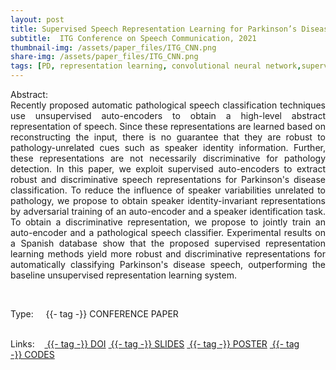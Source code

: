 ```yaml
---
layout: post
title: Supervised Speech Representation Learning for Parkinson’s Disease Classification 
subtitle:  ITG Conference on Speech Communication, 2021
thumbnail-img: /assets/paper_files/ITG_CNN.png
share-img: /assets/paper_files/ITG_CNN.png
tags: [PD, representation learning, convolutional neural network,supervised auto-encoders]
---
```


<p align="justify">
Abstract:<br />
Recently proposed automatic pathological speech classification techniques use unsupervised auto-encoders to obtain a high-level abstract representation of speech.
Since these representations are learned based on reconstructing the input, there is no guarantee that they are robust to pathology-unrelated cues such as speaker identity information.
Further, these representations are not necessarily discriminative for pathology detection.  
In this paper, we exploit supervised auto-encoders to extract robust and discriminative speech representations for Parkinson's disease classification.
To reduce the influence of speaker variabilities unrelated to pathology, we propose to obtain speaker identity-invariant representations by adversarial training of an auto-encoder and a speaker identification task.
To obtain a discriminative representation, we propose to jointly train an auto-encoder and a pathological speech classifier.
Experimental results on a Spanish database show that the proposed supervised representation learning methods yield more robust and discriminative representations for automatically classifying Parkinson's disease speech, outperforming the baseline unsupervised representation learning system.
</p>

<br />


<span>Type:&nbsp;&nbsp;&nbsp;</span>
<a class="btn btn-outline-success"><i class="fas fa-book-open" aria-hidden="true"></i>&nbsp;{{- tag -}}&nbsp;CONFERENCE PAPER</a>
<br />
<br />

<span>Links:&nbsp;&nbsp;&nbsp;</span>
<a href="https://ieeexplore.ieee.org/document/9657523" class="btn btn-outline-success"><i class="fas fa-link" aria-hidden="true"></i>&nbsp;{{- tag -}}&nbsp;DOI</a>
<a href="https://github.com/PJanbakhshi/Pjanbakhshi.github.io/blob/master/docs/ITG_2021.pdf" class="btn btn-outline-success"><i class="far fa-file-pdf" aria-hidden="true"></i>&nbsp;{{- tag -}}&nbsp;SLIDES</a>
<a href="" class="btn btn-outline-success"><i class="far fa-file-pdf" aria-hidden="true"></i>&nbsp;{{- tag -}}&nbsp;POSTER</a>
<a href="https://github.com/idiap/pddetection-reps-learning" class="btn btn-outline-success"><i class="fas fa-code" aria-hidden="true"></i>&nbsp;{{- tag -}}&nbsp;CODES</a>
<!--
<a href="https://ieeexplore.ieee.org/abstract/document/9054765" class="btn btn-outline-success"><i class="fas fa-link" aria-hidden="true"></i>&nbsp;{{- tag -}}&nbsp;DOI</a>
<a href="https://github.com/PJanbakhshi/Pjanbakhshi.github.io/blob/master/docs/PESTO-S_slides.pdf" class="btn btn-outline-success"><i class="far fa-file-pdf" aria-hidden="true"></i>&nbsp;{{- tag -}}&nbsp;SLIDES</a> 
-->



